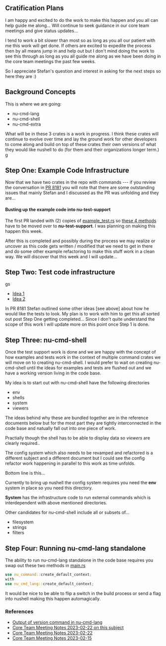 
## Cratification Plans

I am happy and excited to do the work to make this happen and you all
can help guide me along... Will continue to seek guidance in our core
team meetings and give status updates...

I tend to work a bit slower than most so as long as you all our patient
with me this work will get done.  If others are excited to expedite the
process then by all means jump in and help out but I don't mind doing
the work to see this through as long as you all guide me along as we
have been doing in the core team meetings the past few weeks.

So I appreciate Stefan's question and interest in asking for the next
steps so here they are :)

## Background Concepts

This is where we are going:

* nu-cmd-lang
* nu-cmd-shell
* nu-cmd-extra

What will be in these 3 crates is a work in progress.  I think these
crates will continue to evolve over time and lay the ground work for
other developers to come along and build on top of these crates their
own versions of what they would like nushell to do (for them and their
organizations longer term.)
g
## Step One: Example Code Infrastructure

Now that we have two crates in the repo with commands --- if you review
the conversation in [PR 8181](https://github.com/nushell/nushell/pull/8181)
you will note that there are some outstanding issues that mainly Stefan
and I discussed as the PR was unfolding and they are...

#### Busting up the example code into nu-test-support

The first PR landed with (2) copies of
[example_test.rs](https://github.com/nushell/nushell/blob/main/crates/nu-cmd-lang/src/example_test.rs) so
[these 4 methods](https://github.com/stormasm/nutmp/blob/main/code/example_test_support.rs) have to be moved over to **nu-test-support**.  I was planning on making this happen this week.

After this is completed and possibly during the process we may realize or uncover as this code gets written / modified that we need to get in there
and do some other example refactoring to make this stuff work in a clean way.
We will discover that this week and I will update...

## Step Two: Test code infrastructure
gs
* [Idea 1](https://github.com/nushell/nushell/pull/8181#issuecomment-1442392097)
* [Idea 2](https://github.com/nushell/nushell/pull/8181#issuecomment-1443488848)

In PR 8181 Stefan outlined some other ideas [see above] about how he would like the tests to look.  My plan is to work with him to get this all sorted out post Step One getting completed...  Since I don't quite understand the scope of this work I will update more on this point once Step 1 is done.

## Step Three: nu-cmd-shell

Once the test support work is done and we are happy with the concept of how
examples and tests work in the context of multiple command crates we will move
on to creating nu-cmd-shell.  I would prefer to wait on creating nu-cmd-shell
until the ideas for examples and tests are flushed out and we have a working
version living in the code base.

My idea is to start out with nu-cmd-shell have the following directories

* env
* shells
* system
* viewers

The ideas behind why these are bundled together are in the reference documents
below but for the most part they are tightly interconnected in the code base and
natually fall out into one piece of work.

Practially though the shell has to be able to display data so *viewers* are clearly required..

The config system which also needs to be revamped and refactored is a different
subject and a different document but I could see the config refactor work happening in parallel to this work as time unfolds.  

Bottom line is this...

Currently to bring up nushell the config system requires you need the **env** system in place so you need this directory.

**System** has the infrastructure code to run external commands which is interdependent with above mentioned directories.

Other candidates for nu-cmd-shell include all or subsets of...

* filesystem
* strings
* filters

## Step Four: Running nu-cmd-lang standalone

The ability to run nu-cmd-lang standalone in the code base requires
you swap out these two methods in [main.rs](https://github.com/nushell/nushell/blob/main/src/main.rs)

```rust
use nu_command::create_default_context;
with
use nu_cmd_lang::create_default_context;
```

It would be nice to be able to flip a switch in the build process or send
a flag into nushell making this happen automagically.

### References

* [Output of version command in nu-cmd-lang](https://github.com/stormasm/nunotes/blob/main/nu-cmd-lang-view.md)
* [Core Team Meeting Notes 2023-02-22 on this subject](https://github.com/stormasm/nunotes/blob/main/nu-cmd-lang.md)
* [Core Team Meeting Notes 2023-02-22](https://hackmd.io/inSnmcirTfO7oTg8hTljwQ)
* [Core Team Meeting Notes 2023-02-15](https://hackmd.io/YeL2nzIUS1ChdcsxUx-T1A)
